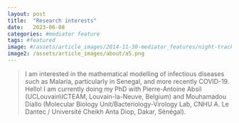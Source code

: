```yaml
---
layout: post
title:  "Research interests"
date:   2023-06-08 
categories: #mediator feature
tags: #featured
image: #/assets/article_images/2014-11-30-mediator_features/night-track.JPG
image2: /assets/article_images/about/a5.png
---
```




>I am interested in the mathematical modelling of infectious diseases such as Malaria, particularly in Senegal, and more recently COVID-19.
>Hello! I am currently doing my PhD with Pierre-Antoine Absil (UCLouvain\ICTEAM, Louvain-la-Neuve, Belgium) and Mouhamadou Diallo (Molecular Biology Unit/Bacteriology-Virology Lab, CNHU A. Le Dantec / Université Cheikh Anta Diop, Dakar, Sénégal).


